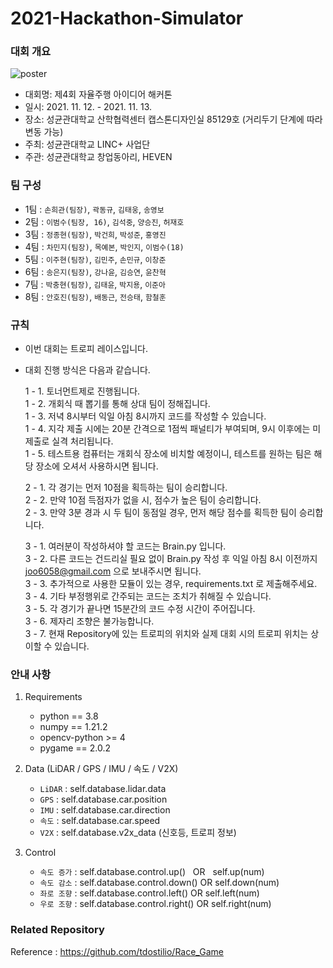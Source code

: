 # 2021-Hackathon-Simulator

### 대회 개요
![poster](https://user-images.githubusercontent.com/75441733/140630071-08070e02-4f25-4715-bc98-1a9ce6836db3.jpg)
* 대회명: 제4회 자율주행 아이디어 해커톤
* 일시: 2021. 11. 12. - 2021. 11. 13.
* 장소: 성균관대학교 산학협력센터 캡스톤디자인실 85129호 (거리두기 단계에 따라 변동 가능)
* 주최: 성균관대학교 LINC+ 사업단
* 주관: 성균관대학교 창업동아리, HEVEN


### 팀 구성
- 1팀 : `손희관(팀장)`, `곽동규`, `김태웅`, `송영보`
- 2팀 : `이범수(팀장, 16)`, `김석중`, `양승진`, `허재호`
- 3팀 : `정종현(팀장)`, `박건희`, `박성준`, `홍영진`
- 4팀 : `차민지(팀장)`, `목예본`, `박인지`, `이범수(18)`
- 5팀 : `이주현(팀장)`, `김민주`, `손민규`, `이창준`
- 6팀 : `송은지(팀장)`, `강나윤`, `김승연`, `윤찬혁`
- 7팀 : `박충현(팀장)`, `김태윤`, `박지용`, `이준아`
- 8팀 : `안호진(팀장)`, `배동근`, `전승태`, `함철훈`


### 규칙
- 이번 대회는 트로피 레이스입니다.
- 대회 진행 방식은 다음과 같습니다.


    1 - 1. 토너먼트제로 진행됩니다.   
    1 - 2. 개회식 때 뽑기를 통해 상대 팀이 정해집니다.   
    1 - 3. 저녁 8시부터 익일 아침 8시까지 코드를 작성할 수 있습니다.   
    1 - 4. 지각 제출 시에는 20분 간격으로 1점씩 패널티가 부여되며, 9시 이후에는 미제출로 실격 처리됩니다.   
    1 - 5. 테스트용 컴퓨터는 개회식 장소에 비치할 예정이니, 테스트를 원하는 팀은 해당 장소에 오셔서 사용하시면 됩니다.   


    2 - 1. 각 경기는 먼저 10점을 획득하는 팀이 승리합니다.   
    2 - 2. 만약 10점 득점자가 없을 시, 점수가 높은 팀이 승리합니다.   
    2 - 3. 만약 3분 경과 시 두 팀이 동점일 경우, 먼저 해당 점수를 획득한 팀이 승리합니다.   
    
    
    3 - 1. 여러분이 작성하셔야 할 코드는 Brain.py 입니다.   
    3 - 2. 다른 코드는 건드리실 필요 없이 Brain.py 작성 후 익일 아침 8시 이전까지 joo6058@gmail.com 으로 보내주시면 됩니다.   
    3 - 3. 추가적으로 사용한 모듈이 있는 경우, requirements.txt 로 제출해주세요.   
    3 - 4. 기타 부정행위로 간주되는 코드는 조치가 취해질 수 있습니다.   
    3 - 5. 각 경기가 끝나면 15분간의 코드 수정 시간이 주어집니다.   
    3 - 6. 제자리 조향은 불가능합니다.   
    3 - 7. 현재 Repository에 있는 트로피의 위치와 실제 대회 시의 트로피 위치는 상이할 수 있습니다.   
    

### 안내 사항


1. Requirements   
    - python == 3.8
    - numpy == 1.21.2
    - opencv-python >= 4
    - pygame == 2.0.2


2. Data (LiDAR / GPS / IMU / 속도 / V2X)   
    - `LiDAR` : self.database.lidar.data
    - `GPS` : self.database.car.position
    - `IMU` : self.database.car.direction
    - `속도` : self.database.car.speed
    - `V2X` : self.database.v2x_data (신호등, 트로피 정보)


3. Control   
    - `속도 증가` : self.database.control.up()&nbsp;&nbsp;&nbsp;OR&nbsp;&nbsp;&nbsp;self.up(num)
    - `속도 감소` : self.database.control.down()&#160;OR&#160;self.down(num)
    - `좌로 조향` : self.database.control.left()    OR    self.left(num)
    - `우로 조향` : self.database.control.right()    OR    self.right(num)


### Related Repository
Reference : https://github.com/tdostilio/Race_Game
